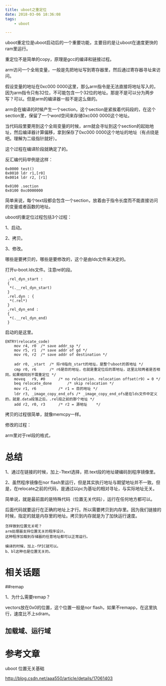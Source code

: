 ```yaml
---
title: uboot之重定位
date: 2018-03-06 18:36:08
tags:
	- uboot

---
```




uboot重定位是uboot启动后的一个重要功能，主要目的是让uboot在速度更快的ram里运行。

重定位不是简单的copy，原理是gcc的编译和链接过程。

arm访问一个全局变量，一般是先把地址写到寄存器里，然后通过寄存器寻址来访问。

假设变量的地址在0xc000 0000这里，那么arm指令是无法直接将地址写入的，因为arm指令只有32位，不可能包含一个32位的地址。那是不是可以分为两步写？可以。但是arm的编译器一般不是这么做的。



arm会在编译的时候产生一个section，这个section是紧挨着代码段的，在这个section里，保留了一个word空间来存储0xc000 0000这个地址。

当代码段里要用到这个全局变量的时候，arm就会寻址到这个section的起始地址，然后编译器计算偏移，拿到保存了0xc000 0000这个地址的地址（有点绕是吧。理解为二级指针就好）。

这个过程在编译阶段就确定了的。

反汇编代码举例是这样：

```
0x0000 test()
0x0010 ldr r1,[r0]
0x0014 ldr r2, [r1]

0x0100 .section
0x0100 0xc0000000
```

简单来说，每个text段都会包含一个section，放着由于指令长度而不能直接访问的变量或者函数的地址。



uboot的重定位过程包括3个过程：

1、启动。

2、拷贝。

3、修改。

哪些是要拷贝的，哪些是要修改的，这个是由lds文件来决定的。

打开u-boot.lds文件。注意rel的段。

```
 .rel_dyn_start :
 {
  *(.__rel_dyn_start)
 }
 .rel.dyn : {
  *(.rel*)
 }
 .rel_dyn_end :
 {
  *(.__rel_dyn_end)
 }
```



启动的是这里。

```
ENTRY(relocate_code)  
    mov r4, r0  /* save addr_sp */  
    mov r5, r1  /* save addr of gd */  
    mov r6, r2  /* save addr of destination */  
  
    adr r0, _start  /* 将r0指向_start的地址，是整个uboot的首地址 */  
    cmp r0, r6      /* r6是目的地址，也就是重定位后的首地址，这里比较两者是否相同，如果相同则不需重定位 */  
    moveq   r9, #0      /* no relocation. relocation offset(r9) = 0 */  
    beq relocate_done       /* skip relocation */  
    mov r1, r6          /* r1 = 目的地址 */  
    ldr r3, _image_copy_end_ofs /* _image_copy_end_ofs是在lds文件中定义的，就是.data段落之后，.rel段之前的那个地址 */  
    add r2, r0, r3      /* r2 = 源地址    */  
```



拷贝的过程很简单，就像memcpy一样。



修改的过程：

arm里对于rel段的格式，

# 总结

1、通过在链接的时候，加上-Ttext选择，把.text段的地址硬编码到程序镜像里。

2、虽然程序镜像在nor flash里运行，但是其实执行地址与期望地址并不一致。但是，在relocate之前的代码，是通过以pc为基址的相对寻址，与实际地址无关。

简单说，就是最前面的是特殊代码（位置无关代码），运行在任何地方都可以。

后面代码就要运行在正确的地址上才行。所以需要拷贝到内存里。因为我们链接的时候，指定的就是内存里的地址。拷贝到内存就是为了加快运行速度。

```
怎样做到位置无关呢？
arm处理器支持位置无关的程序设计。
这种程序加载到存储器的任意地址都可以正常运行。

编译的时候，加上-fPIC就可以。
b、bl这种也是位置无关的。

```



# 相关话题

##remap

1、为什么需要remap？

vectors放在0x0的位置，这个位置一般是nor flash，如果不remapp，在这里执行，速度比不上sdram。

## 加载域、运行域



# 参考文章

uboot 位置无关基础

http://blog.csdn.net/aaa550/article/details/17061403

